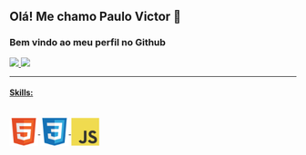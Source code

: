 ## Olá! Me chamo Paulo Victor 👋
### Bem vindo ao meu perfil no Github

<div>
  <a href="https://github.com/paulovsguia">
  <img height="165em" src="https://github-readme-stats.vercel.app/api?username=paulovsguia&show_icons=true&theme=tokyonight&include_all_commits=true&count_private=true"/>
  <img height="165em" src="https://github-readme-stats.vercel.app/api/top-langs/?username=paulovsguia&layout=compact&langs_count=16&theme=tokyonight"/>
</div>

---
    
#### Skills:
<div style="display: inline_block"><br>
  <img align="center" alt="Paulo-HTML" height="50" widht="60" src="https://raw.githubusercontent.com/devicons/devicon/master/icons/html5/html5-original.svg">
  <img align="center" alt="Paulo-CSS" height="50" widht="60" src="https://raw.githubusercontent.com/devicons/devicon/master/icons/css3/css3-original.svg">
  <img align="center" alt="Paulo-Js" height="50" widht="60" src="https://raw.githubusercontent.com/devicons/devicon/master/icons/javascript/javascript-original.svg">
</div>

